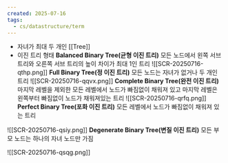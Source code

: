 ```yaml
---
created: 2025-07-16
tags:
  - cs/datastructure/term
---
```

- 자녀가 최대 두 개인 [[Tree]]
- 이진 트리 형태
**Balanced Binary Tree(균형 이진 트리)**
모든 노드에서 왼쪽 서브 트리와 오른쪽 서브 트리의 높이 차이가 최대 1인 트리
![[SCR-20250716-qthp.png]]
**Full Binary Tree(정 이진 트리)**
모든 노드는 자녀가 없거나 두 개인 트리
![[SCR-20250716-qqvx.png]]
**Complete Binary Tree(완전 이진 트리)**
마지막 레벨을 제외한 모든 레벨에서 노드가 빠짐없이 채워져 있고 마지막 레벨은 왼쪽부터 빠짐없이 노드가 채워져있는 트리
![[SCR-20250716-qrfq.png]]
**Perfect Binary Tree(포화 이진 트리)**
모든 레벨에서 노드가 빠짐없이 채워져 있는 트리

![[SCR-20250716-qsiy.png]]
**Degenerate Binary Tree(변질 이진 트리)**
모든 부모 노드는 하나의 자녀 노드만 가짐

![[SCR-20250716-qsqg.png]]
